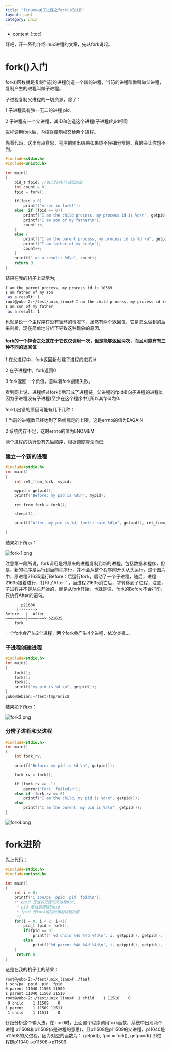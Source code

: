 ```yaml
---
title: "linux中关于进程之fork()的认识"
layout: post
category: unix
---
```


* content
{:toc}

好吧，开一系列介绍linux进程的文章，先从fork说起。

# fork()入门

fork()函数就是复制当前的进程创造一个新的进程，当前的进程叫做叫做父进程，复制产生的进程叫做子进程。

子进程复制父进程的一切资源，除了：

1 子进程具有独一无二的进程 pid,

2 子进程有一个父进程，其ID和创造这个进程(子进程)的id相同

进程调用fork后，内核将控制权交给两个进程。

先看代码，这里有点意思，程序的输出结果如果你不仔细分辨的，真的会让你想不到。

```c
#include<stdio.h>
#include<unistd.h>

int main()
{
	pid_t fpid; //表示fork()返回的值
	int count = 0;
	fpid = fork();

	if(fpid < 0)
		printf("error in fork!");
	else  if (fpid == 0){
		printf("I am the child process, my process id is %d\n", getpid());
		printf("I am son of my father\n");
		count ++;
	}
	else {
		printf("I am the parent process, my process id is %d \n", getpid());
		printf("I am father of my son\n");
		count++;
	}
	printf(" as a result: %d\n", count);
	return 0;
}
```

结果在我的机子上显示为;

```bash
I am the parent process, my process id is 10369
I am father of my son
 as a result: 1
root@yubo-2:~/test/unix_linux# I am the child process, my process id is 10370
I am son of my father
 as a result: 1
```

也就是说一个主程序在没有循环的情况下，居然有两个返回值，它是怎么做到的后来剖析，现在简单地分析下导致这种现象的原因.

#### fork的一个神奇之处就在于它仅仅调用一次，但是能够返回两次，而且可能有有三种不同的返回值

1 在父进程中，fork返回新创建子进程的进程id

2 在子进程中，fork返回0

3 fork返回一个负值，意味着fork创建失败。

看到网上说，进程经过fork()后形成了进程链，父进程的fpid指向子进程的进程id,因为子进程没有子进程(至少在这个程序中),所以其fpid为0.

fork()出错的原因可能有几下几种：

1 当前的进程数已经达到了系统规定的上限，这是errno的值为EAGAIN.

2 系统内存不足，这时errno的值为ENOMEM

两个进程的执行没有先后顺序，根据调度算法而已.

### 建立一个新的进程

```c
#include<stdio.h>
int main()
{
	int ret_from_fork, mypid;

	mypid = getpid();
	printf("Before: my pid is %d\n", mypid);

	ret_from_fork = fork();

	sleep(1);

	printf("After, my pid is %d, fork() said %d\n", getpid(), ret_from_fork);

}

```

结果如下所示：

![fork-1.png](http://yuzibo.qiniudn.com/fork-1.png)

注意第一段所说，fork调用是将原来的进程复制到新的进程，包括数据和程序，但是，新的程序是运行到当前程序行，并不会从整个程序的开头从头运行。这个图片中，原进程21635运行Before：后运行fork，启动了一个子进程，随后，进程21635接着进行，打印了After：，当进程21635消亡后，才转移到子进程，注意，子进程并不是从头开始的，而是从fork开始，也就是说，fork的Before不会打印，只执行After的语句。

		   p21636
		 |------->
	Before   |  After
	=========|=======> p21635
		fork


一个fork会产生2个进程，两个fork会产生4个进程，依次类推....

### 子进程创建进程

```c
#include<stdio.h>
int main()
{
	fork();
	fork();
	fork();
	printf("my pid is %d \n", getpid());
}
yubo@debian:~/test/tmp/unix$

```
结果如下所示：

![fork3.png](http://yuzibo.qiniudn.com/fork3.png)

### 分辨子进程和父进程

```c
#include<stdio.h>
int main()
{
	int fork_rv;

	printf("Before: my pid is %d \n", getpid());

	fork_rv = fork();

	if (fork_rv == -1)
		perror("Fork  failed\n");
	else if (fork_rv == 0)
		printf("I am the child, my pid is %d\n", getpid());
	else
		printf("I am the parent, my pid is %d\n", getpid());
}

```

![fork4.png](http://yuzibo.qiniudn.com/fork4.png)


# fork进阶

先上代码；

```c
#include<stdio.h>
#include<unistd.h>

int main()
{
	int i = 0;
	printf("i son/pa  ppid	pid  fpid\n");
	/* ppid 是当前进程的父进程pid,
	 * pid 是当前进程的pid
	 * fpid 是fork返回给当前进程的值
	 */
	for(i = 0; i < 2; i++){
		pid_t fpid = fork();
		if(fpid == 0)
			printf(" %d child %4d %4d %4d\n", i, getppid(), getpid(), fpid);
		else
			printf("%d parent %4d %4d %4d\n", i, getppid(), getpid(), fpid);
	}
	 return 0;
}
```

这是在我的机子上的结果：

```bash
root@yubo-2:~/test/unix_linux# ./test
i son/pa  ppid	pid  fpid
0 parent 11040 11508 11509
1 parent 11040 11508 11510
root@yubo-2:~/test/unix_linux#  1 child    1 11510    0
 0 child    1 11509    0
1 parent    1 11509 11511
 1 child    1 11511    0
```

仔细分析这个输入法，在 i = 0时，上面这个程序调用fork函数，系统中出现两个进程
p11508和p11509(p是进程的意思)，且p11508是p11509的父进程，p11040是p11508的父进程。因为对应的函数为： getpid(), fpid = fork(), getppod().即进程链p11040->p11508->p11509.


